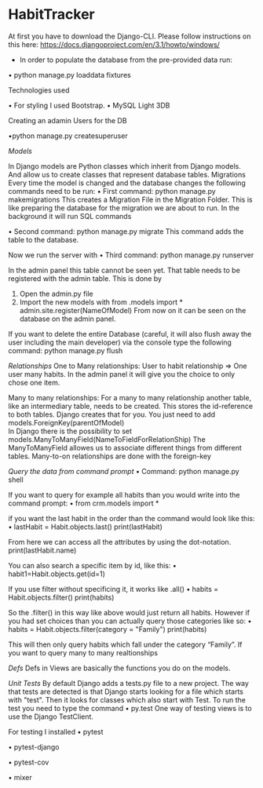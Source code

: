 # HabitTracker

At first you have to download the Django-CLI. Please follow instructions on this here: https://docs.djangoproject.com/en/3.1/howto/windows/

-	In order to populate the database from the pre-provided data run: 

•	python manage.py loaddata fixtures

Technologies used

• For styling I used Bootstrap. 
• MySQL Light 3DB

Creating an adamin Users for the DB 

•python manage.py createsuperuser

*Models*

In Django models are Python classes which inherit from Django models. And allow us to create classes that represent database tables. 
Migrations 
Every time the model is changed and the database changes the following commands need to be run:
•	First command: python manage.py makemigrations
This creates a Migration File in the Migration Folder. This is like preparing the database for the migration we are about to run. In the background it will run SQL commands 

•	Second command: python manage.py migrate
This command adds the table to the database. 

Now we run the server with 
•	Third command: python manage.py runserver

In the admin panel this table cannot be seen yet. That table needs to be registered with the admin table. This is done by 
1.	Open the admin.py file 
2.	Import the new models with from .models import *     admin.site.register(NameOfModel)
From now on it can be seen on the database on the admin panel. 

If you want to delete the entire Database (careful, it will also flush away the user including the main developer) via the console type the following command:
python manage.py flush

*Relationships*
One to Many relationships: User to habit relationship  => One user many habits. 
In the admin panel it will give you the choice to only chose one item. 

Many to many relationships:
For a many to many relationship another table, like an intermediary table, needs to be created. This stores the id-reference to both tables. Django creates that for you. You just need to add models.ForeignKey(parentOfModel)  
In Django there is the possibility to set models.ManyToManyField(NameToFieldForRelationShip) 
The ManyToManyField allowes us to associate different things from different tables.
Many-to-on relationships are done with the foreign-key


*Query the data from command prompt*
• Command: python manage.py shell

If you want to query for example all habits than you would write into the command prompt:
• from crm.models import *

if you want the last habit in the order than the command would look like this:
• lastHabit = Habit.objects.last()
  print(lastHabit)
  
From here we can access all the attributes by using the dot-notation. 
print(lastHabit.name)

You can also search a specific item by id, like this: 
• habit1=Habit.objects.get(id=1) 

If you use filter without specificing it, it works like .all() 
• habits = Habit.objects.filter()
print(habits)

So the .filter() in this way like above would just return all habits. 
However if you had set choices than you can actually query those categories like so:
• habits = Habit.objects.filter(category = "Family")
  print(habits)
  
This will then only query habits which fall under the category “Family”.
If you want to query many to many realtionships

*Defs*
Defs in Views are basically the functions you do on the models.

*Unit Tests*
By default Django adds a tests.py file to a new project. 
The way that tests are detected is that Django starts looking for a file which starts with "test". Then it looks for classes which also start with Test. 
To run the test you need to type the command 
•	py.test
One way of testing views is to use the Django TestClient. 

For testing I installed
•	pytest 

•	pytest-django

•	pytest-cov

•	mixer 




